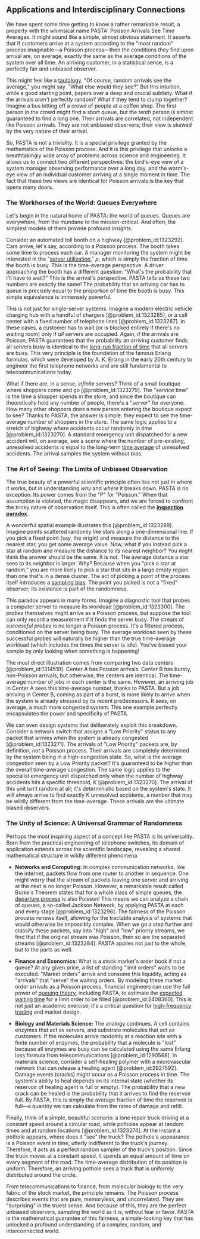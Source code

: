 ## Applications and Interdisciplinary Connections

We have spent some time getting to know a rather remarkable result, a property with the whimsical name PASTA: Poisson Arrivals See Time Averages. It might sound like a simple, almost obvious statement. It asserts that if customers arrive at a system according to the "most random" process imaginable—a Poisson process—then the conditions they find upon arrival are, on average, exactly the same as the average conditions of the system over all time. An arriving customer, in a statistical sense, is a perfectly fair and unbiased observer.

This might feel like a [tautology](@article_id:143435). "Of course, random arrivals see the average," you might say. "What else would they see?" But this intuition, while a good starting point, papers over a deep and crucial subtlety. What if the arrivals *aren't* perfectly random? What if they tend to clump together? Imagine a bus letting off a crowd of people at a coffee shop. The first person in the crowd might find a short queue, but the tenth person is almost guaranteed to find a long one. Their arrivals are correlated, not independent like Poisson arrivals. They are not unbiased observers; their view is skewed by the very nature of their arrival.

So, PASTA is not a triviality. It is a special privilege granted by the mathematics of the Poisson process. And it is this privilege that unlocks a breathtakingly wide array of problems across science and engineering. It allows us to connect two different perspectives: the bird's-eye view of a system manager observing performance over a long day, and the worm's-eye view of an individual customer arriving at a single moment in time. The fact that these two views are identical for Poisson arrivals is the key that opens many doors.

### The Workhorses of the World: Queues Everywhere

Let's begin in the natural home of PASTA: the world of queues. Queues are everywhere, from the mundane to the mission-critical. And often, the simplest models of them provide profound insights.

Consider an automated toll booth on a highway [@problem_id:1323292]. Cars arrive, let's say, according to a Poisson process. The booth takes some time to process each car. A manager monitoring the system might be interested in the "[server utilization](@article_id:267381)," $\rho$, which is simply the fraction of time the booth is busy. This is the time-average perspective. A driver approaching the booth has a different question: "What's the probability that I'll have to wait?" This is the arrival's perspective. PASTA tells us these two numbers are exactly the same! The probability that an arriving car has to queue is precisely equal to the proportion of time the booth is busy. This simple equivalence is immensely powerful.

This is not just for single-server systems. Imagine a modern electric vehicle charging hub with a handful of chargers [@problem_id:1323285], or a call center with a fixed number of telephone lines [@problem_id:1323287]. In these cases, a customer has to wait (or is blocked entirely if there's no waiting room) only if *all* servers are occupied. Again, if the arrivals are Poisson, PASTA guarantees that the probability an arriving customer finds all servers busy is identical to the [long-run fraction of time](@article_id:268812) that all servers are busy. This very principle is the foundation of the famous Erlang formulas, which were developed by A. K. Erlang in the early 20th century to engineer the first telephone networks and are still fundamental to telecommunications today.

What if there are, in a sense, *infinite* servers? Think of a small boutique where shoppers come and go [@problem_id:1323279]. The "service time" is the time a shopper spends in the store, and since the boutique can theoretically hold any number of people, there's a "server" for everyone. How many other shoppers does a new person entering the boutique expect to see? Thanks to PASTA, the answer is simple: they expect to see the time-average number of shoppers in the store. The same logic applies to a stretch of highway where accidents occur randomly in time [@problem_id:1323270]. A standard emergency unit dispatched for a new accident will, on average, see a scene where the number of pre-existing, unresolved accidents is equal to the long-term [time average](@article_id:150887) of unresolved accidents. The arrival samples the system without bias.

### The Art of Seeing: The Limits of Unbiased Observation

The true beauty of a powerful scientific principle often lies not just in where it works, but in understanding *why* and *where* it breaks down. PASTA is no exception. Its power comes from the "P" for "Poisson." When that assumption is violated, the magic disappears, and we are forced to confront the tricky nature of observation itself. This is often called the **[inspection paradox](@article_id:275216)**.

A wonderful spatial example illustrates this [@problem_id:1323289]. Imagine points scattered randomly like stars along a one-dimensional line. If you pick a fixed point (say, the origin) and measure the distance to the nearest star, you get some average value. Now, what if you instead pick a star at random and measure the distance to *its* nearest neighbor? You might think the answer should be the same. It is not. The average distance a star sees to its neighbor is larger. Why? Because when you "pick a star at random," you are more likely to pick a star that sits in a large empty region than one that's in a dense cluster. The act of picking a point of the process itself introduces a [sampling bias](@article_id:193121). The point you picked is not a "fixed" observer; its existence is part of the randomness.

This paradox appears in many forms. Imagine a diagnostic tool that probes a computer server to measure its workload [@problem_id:1323300]. The probes themselves might arrive as a Poisson process, but suppose the tool can only record a measurement if it finds the server busy. The stream of *successful probes* is no longer a Poisson process. It's a filtered process, conditioned on the server being busy. The average workload seen by these successful probes will naturally be higher than the true time-average workload (which includes the times the server is idle). You've biased your sample by only looking when something is happening!

The most direct illustration comes from comparing two data centers [@problem_id:1314519]. Center A has Poisson arrivals. Center B has bursty, non-Poisson arrivals, but otherwise, the centers are identical. The time-average number of jobs in each center is the same. However, an arriving job in Center A sees this time-average number, thanks to PASTA. But a job arriving in Center B, coming as part of a burst, is more likely to arrive when the system is already stressed by its recent predecessors. It sees, on average, a much more congested system. This one example perfectly encapsulates the power and specificity of PASTA.

We can even design systems that deliberately exploit this breakdown. Consider a network switch that assigns a "Low Priority" status to any packet that arrives when the system is already congested [@problem_id:1323271]. The arrivals of "Low Priority" packets are, by definition, *not* a Poisson process. Their arrivals are completely determined by the system being in a high-congestion state. So, what is the average congestion seen by a Low Priority packet? It's guaranteed to be higher than the overall time-average congestion. The same logic applies to the specialist emergency unit dispatched only when the number of highway accidents hits a specific threshold, $K$ [@problem_id:1323270]. The arrival of this unit isn't random at all; it's deterministic based on the system's state. It will always arrive to find exactly $K$ unresolved accidents, a number that may be wildly different from the time-average. These arrivals are the ultimate biased observers.

### The Unity of Science: A Universal Grammar of Randomness

Perhaps the most inspiring aspect of a concept like PASTA is its universality. Born from the practical engineering of telephone switches, its domain of application extends across the scientific landscape, revealing a shared mathematical structure in wildly different phenomena.

- **Networks and Computing:** In complex communication networks, like the internet, packets flow from one router to another in sequence. One might worry that the stream of packets leaving one server and arriving at the next is no longer Poisson. However, a remarkable result called Burke's Theorem states that for a whole class of simple queues, the [departure process](@article_id:272452) is also Poisson! This means we can analyze a chain of queues, a so-called Jackson Network, by applying PASTA at each and every stage [@problem_id:1323296]. The fairness of the Poisson process renews itself, allowing for the tractable analysis of systems that would otherwise be impossibly complex. When we go a step further and classify these packets, say into "high" and "low" priority streams, we find that if the original stream was Poisson, then so are the separated streams [@problem_id:1323284]. PASTA applies not just to the whole, but to the parts as well.

- **Finance and Economics:** What is a stock market's order book if not a queue? At any given price, a list of standing "limit orders" waits to be executed. "Market orders" arrive and consume this liquidity, acting as "arrivals" that "serve" the waiting orders. By modeling these market order arrivals as a Poisson process, financial engineers can use the full power of [queuing theory](@article_id:273647), including PASTA, to estimate the [expected waiting time](@article_id:273755) for a limit order to be filled [@problem_id:2408360]. This is not just an academic exercise; it's a critical question for [high-frequency trading](@article_id:136519) and market design.

- **Biology and Materials Science:** The analogy continues. A cell contains enzymes that act as servers, and substrate molecules that act as customers. If the molecules arrive randomly at a reaction site with a finite number of enzymes, the probability that a molecule is "lost" because all enzymes are busy can be calculated using the same Erlang loss formula from telecommunications [@problem_id:1290568]. In materials science, consider a self-healing polymer with a microvascular network that can release a healing agent [@problem_id:2927592]. Damage events (cracks) might occur as a Poisson process in time. The system's ability to heal depends on its internal state (whether its reservoir of healing agent is full or empty). The probability that a new crack can be healed is the probability that it arrives to find the reservoir full. By PASTA, this is simply the average fraction of time the reservoir is full—a quantity we can calculate from the rates of damage and refill.

Finally, think of a simple, beautiful scenario: a lone repair truck driving at a constant speed around a circular road, while potholes appear at random times and at random locations [@problem_id:1323274]. At the instant a pothole appears, where does it "see" the truck? The pothole's appearance is a Poisson event in time, utterly indifferent to the truck's journey. Therefore, it acts as a perfect random sampler of the truck's position. Since the truck moves at a constant speed, it spends an equal amount of time on every segment of the road. The time-average distribution of its position is uniform. Therefore, an arriving pothole sees a truck that is uniformly distributed around the circle.

From telecommunications to finance, from molecular biology to the very fabric of the stock market, the principle remains. The Poisson process describes events that are pure, memoryless, and uncorrelated. They are "surprising" in the truest sense. And because of this, they are the perfect unbiased observers, sampling the world as it is, without fear or favor. PASTA is the mathematical guarantee of this fairness, a simple-looking key that has unlocked a profound understanding of a complex, random, and interconnected world.